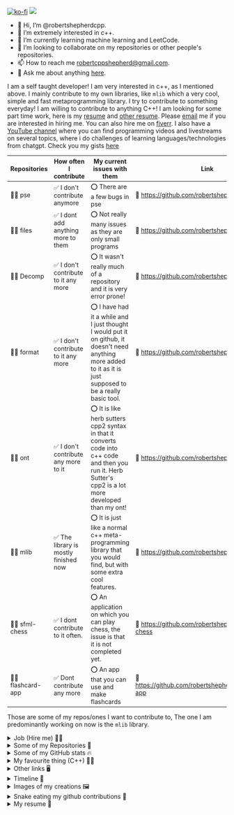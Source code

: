 [![ko-fi](https://img.shields.io/badge/Ko--fi-FF5E5B?style=for-the-badge&logo=ko-fi&logoColor=white)](https://ko-fi.com/robertshepherdcpp) ![](https://komarev.com/ghpvc/?username=robertshepherdcpp&color=blue)

- 👋 Hi, I’m @robertshepherdcpp.
- 👀 I’m extremely interested in c++.
- 🌱 I’m currently learning machine learning and LeetCode.
- 💞️ I’m looking to collaborate on my repositories or other people's repositories.
- 📫 How to reach me robertcppshepherd@gmail.com.
- 💬 Ask me about anything [here](https://github.com/robertshepherdcpp/robertshepherdcpp/issues).

I am a self taught developer! I am very interested in c++, as I mentioned above. I mainly contribute to my own libraries, like `mlib` which a very cool, simple and fast metaprogramming library. I try to contribute to something everyday! I am willing to contribute to anything C++! I am looking for some part time work, here is my [resume](https://github.com/robertshepherdcpp/robertshepherdcpp/blob/main/Resume%20(3).pdf) and [other resume](https://github.com/robertshepherdcpp/robertshepherdcpp/blob/main/resume-2.0.pdf). Please [email](rshepherdcpp@gmail.com) me if you are interested in hiring me. You can also hire me on [fiverr](https://www.fiverr.com/rshepherdcpp/program-anything-in-cpp-for-you). I also have a [YouTube channel](https://www.youtube.com/@robertshepherdcpp/featured) where you can find programming videos and livestreams on several topics, where i do challenges of learning languages/technologies from chatgpt. Check you my gists [here](gist.github.com/robertshepherdcpp)

Repositories | How often I contribute | My current issues with them  | Link
------------ | ------------- | ------------- | -------------------
👨‍💻 pse | ✅ I don't contribute anymore | ⭕️ There are a few bugs in pse | 🔗 https://github.com/robertshepherdcpp/pse
👨‍💻 files | ✅ I dont add anything more to them | ⭕️ Not really many issues as they are only small programs | 🔗 https://github.com/robertshepherdcpp/files
👨‍💻 Decomp | ✅ I don't contribute to it any more | ⭕️ It wasn't really much of a repository and it is very error prone! | 🔗 https://github.com/robertshepherdcpp/Decomp
👨‍💻 format | ✅ I don't contribute to it any more | ⭕️ I have had it a while and I just thought I would put it on github, it doesn't need anything more added to it as it is just supposed to be a really basic tool. | 🔗 https://github.com/robertshepherdcpp/format
👨‍💻 ont | ✅ I don't contribute any more to it | ⭕️ It is like herb sutters cpp2 syntax in that it converts code into c++ code and then you run it. Herb Sutter's cpp2 is a lot more developed than my ont! | 🔗 https://github.com/robertshepherdcpp/ont
👨‍💻 mlib | ✅ The library is mostly finished now | ⭕️ It is just like a normal c++ meta-programming library that you would find, but with some extra cool features. | 🔗 https://github.com/robertshepherdcpp/mlib
👨‍💻 sfml-chess | ✅ I dont contribute to it often. | ⭕️ An application on which you can play chess, the issue is that it is not completed yet. | 🔗 https://github.com/robertshepherdcpp/sfml-chess
👨‍💻 flashcard-app | ✅ Dont contribute any more | ⭕️ An app that you can use and make flashcards | 🔗 https://github.com/robertshepherdcpp/flashcard-app

Those are some of my repos/ones I want to contribute to, The one I am predominantly working on now is the `mlib` library.

<details>
  <summary>Job (Hire me) 🧑‍💼</summary>
  <p>
    You can hire me on fiverr here: https://www.fiverr.com/rshepherdcpp

    Or you can just email me for bigger jobs!
  </p>
</details>

<details><summary>Some of my Repositories 📝</summary>
<p>

<img width="282" src="https://denvercoder1-github-readme-stats.vercel.app/api/pin/?username=robertshepherdcpp&repo=pse&theme=react&bg_color=273849&title_color=F85D7F&icon_color=F8D866&hide_border=true&show_icons=false" alt="github-readme-streak-stats"> <img width="282" src="https://denvercoder1-github-readme-stats.vercel.app/api/pin/?username=robertshepherdcpp&repo=files&theme=react&bg_color=273849&title_color=F85D7F&icon_color=F8D866&hide_border=true&show_icons=false" alt="github-readme-streak-stats">
  
  </p>
</details>
  
  <details><summary>Some of my GitHub stats 🔥</summary>
<p>
<img align="center" src="https://github-readme-stats.vercel.app/api?username=robertshepherdcpp&show_icons=true&include_all_commits=true&theme=cobalt&hide_border=true" alt="My github stats" /> 
  
  [![GitHub Streak](https://streak-stats.demolab.com/?user=robertshepherdcpp)](https://git.io/streak-stats)
  
  
  [![Top Langs](https://github-readme-stats.vercel.app/api/top-langs/?username=robertshepherdcpp)](https://github.com/anuraghazra/github-readme-stats)
  
  
</p>
</details>


<details><summary>My favourite thing (C++) 👨‍💻</summary>
<p>

<c>
  <img src="https://img.shields.io/badge/C%2B%2B-00599C?style=for-the-badge&logo=c%2B%2B&logoColor=white" />
  </c>
  
</p>
</details>

<details><summary>Other links 🖥️</summary>
<p>
  
  My gists: https://gist.github.com/robertshepherdcpp/
  
  
  
</p>
</details>

<details><summary>Timeline 📅</summary>
<p>
  
### Timeline of me and GitHub!
```
|
|
. September, 15 2022     *I made my first contribution on Github!*
|
|
. October, 20 2022       *I start using Github a lot! I made Decomp!*
. October, 23, 2022      *I made Files!*
|
. October 30, 2022       *I made my first pull request!*
. November 2, 2022       *Made yu!*
|
. November 19, 2022      *Made the pse library!*
|
|
. December 17, 2022      *Made format!*
. December 21, 2022      *Made knl!*
. December 22, 2022      *Made the ont language/syntax!*
|
. December 29, 2022      *Made tokenizer!*
. December 30, 2022      *Made mlib!*
|
. January 7, 2023        *Made pythplus!*
|
|
. January 28, 2023       *Made nuf!*
|
|
|
. April 4th, 2023        *Made flashcards++!*
|
|
|
. July 13th, 2023        *Made snake-game!*
|
. July 17th, 2023        *Made implicit_learn!*
|
. July 20th, 2023        *Made sfml-chess!*
```
</p>
</details>

<details><summary>Images of my creations 🖼️</summary>
<p>
  
An image of my flashcard app:

![alt text](https://github.com/robertshepherdcpp/robertshepherdcpp/blob/main/imgui_cpp_flashcard_app.JPG)
</p>
</details>

<details><summary>Snake eating my github contributions 🐍</summary>
<p>
  
![snake gif](https://github.com/robertshepherdcpp/robertshepherdcpp/blob/output/github-contribution-grid-snake.gif)

</p>
</details>

<details><summary>My resume 💼</summary>
<p>
  https://github.com/robertshepherdcpp/robertshepherdcpp/blob/main/Resume%20(3).pdf
</p>
</details>




<!---
robertshepherdcpp/robertshepherdcpp is a ✨ special ✨ repository because its `README.md` (this file) appears on your GitHub profile.
You can click the Preview link to take a look at your changes.
--->
